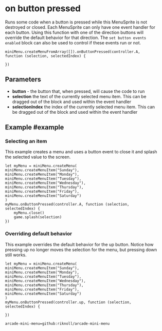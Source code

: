 # on button pressed

Runs some code when a button is pressed while this MenuSprite is not destroyed or closed.
Each MenuSprite can only have one event handler for each button.
Using this function with one of the direction buttons will override the default behavior for that direction.
The `set button events enabled` block can also be used to control if these events run or not.

```sig
miniMenu.createMenuFromArray([]).onButtonPressed(controller.A, function (selection, selectedIndex) {

})
```

## Parameters

* **button** - the button that, when pressed, will cause the code to run
* **selection** the text of the currently selected menu item. This can be dragged out of the block and used within the event handler
* **selectionIndex** the index of the currently selected menu item. This can be dragged out of the block and used within the event handler

## Example #example

### Selecting an item

This example creates a menu and uses a button event to close it and splash the selected value to the screen.

```blocks
let myMenu = miniMenu.createMenu(
miniMenu.createMenuItem("Sunday"),
miniMenu.createMenuItem("Monday"),
miniMenu.createMenuItem("Tuesday"),
miniMenu.createMenuItem("Wednesday"),
miniMenu.createMenuItem("Thursday"),
miniMenu.createMenuItem("Friday"),
miniMenu.createMenuItem("Saturday")
)
myMenu.onButtonPressed(controller.A, function (selection, selectedIndex) {
    myMenu.close()
    game.splash(selection)
})

```

### Overriding default behavior

This example overrides the default behavior for the up button. Notice how pressing up no longer moves the selection for the menu, but pressing down still works.

```blocks
let myMenu = miniMenu.createMenu(
miniMenu.createMenuItem("Sunday"),
miniMenu.createMenuItem("Monday"),
miniMenu.createMenuItem("Tuesday"),
miniMenu.createMenuItem("Wednesday"),
miniMenu.createMenuItem("Thursday"),
miniMenu.createMenuItem("Friday"),
miniMenu.createMenuItem("Saturday")
)
myMenu.onButtonPressed(controller.up, function (selection, selectedIndex) {

})

```

```package
arcade-mini-menu=github:riknoll/arcade-mini-menu
```